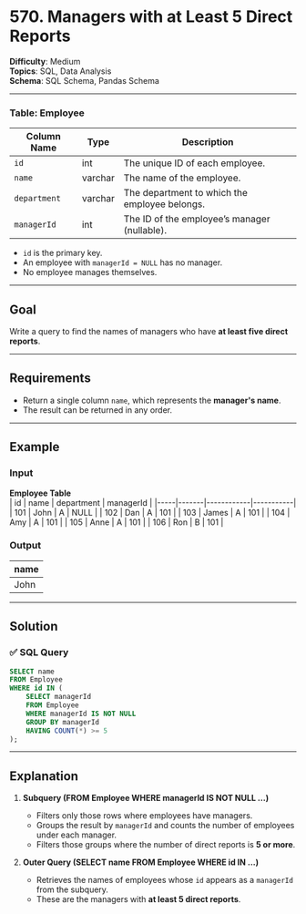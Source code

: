 # 570. Managers with at Least 5 Direct Reports  
**Difficulty**: Medium  
**Topics**: SQL, Data Analysis  
**Schema**: SQL Schema, Pandas Schema  

---

### Table: Employee  

| Column Name | Type    | Description                                          |
|-------------|---------|------------------------------------------------------|
| `id`        | int     | The unique ID of each employee.                      |
| `name`      | varchar | The name of the employee.                            |
| `department`| varchar | The department to which the employee belongs.        |
| `managerId` | int     | The ID of the employee’s manager (nullable).         |

- `id` is the primary key.  
- An employee with `managerId = NULL` has no manager.  
- No employee manages themselves.

---

## Goal  
Write a query to find the names of managers who have **at least five direct reports**.

---

## Requirements  
- Return a single column `name`, which represents the **manager's name**.  
- The result can be returned in any order.

---

## Example  

### Input  
**Employee Table**  
| id  | name  | department | managerId |
|-----|-------|------------|-----------|
| 101 | John  | A          | NULL      |
| 102 | Dan   | A          | 101       |
| 103 | James | A          | 101       |
| 104 | Amy   | A          | 101       |
| 105 | Anne  | A          | 101       |
| 106 | Ron   | B          | 101       |

### Output  
| name |
|------|
| John |

---

## Solution  

### ✅ SQL Query  

```sql
SELECT name
FROM Employee
WHERE id IN (
    SELECT managerId
    FROM Employee
    WHERE managerId IS NOT NULL
    GROUP BY managerId
    HAVING COUNT(*) >= 5
);
```

---

## Explanation  

1. **Subquery (FROM Employee WHERE managerId IS NOT NULL ...)**  
   - Filters only those rows where employees have managers.
   - Groups the result by `managerId` and counts the number of employees under each manager.
   - Filters those groups where the number of direct reports is **5 or more**.

2. **Outer Query (SELECT name FROM Employee WHERE id IN ...)**  
   - Retrieves the names of employees whose `id` appears as a `managerId` from the subquery.
   - These are the managers with **at least 5 direct reports**.


